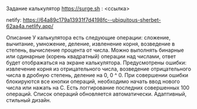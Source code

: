 Задание калькулятор
https://surge.sh : <ссылка>

netify: https://64a89c179a13931f7d4198fc--ubiquitous-sherbet-62aa4a.netlify.app/

Описание
У калькулятора есть следующие операции: сложение, вычитание, умножение, деление, извленение корня, возведение в степень, вычисление процента от числа.
Можно выполнять бинарные или одинарные (корень квадратный) операции над числами, ответ будет отображаться на экране калькулятора.
Предусмотрены ошибки: извлечение корня из отрицательного числа, возведение отрицательного числа в дробную степень, деление на 0, 0 ^ 0.
При совершении ошибки блокируются все кнопки операций, необходимо начать ввод нового числа или нажать на C.
Есть логгирование последних совершенных 100 операций. Список операций обновляется автоматически.
Адаптивный, стильный дизайн.
